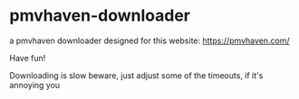 # pmvhaven-downloader
a pmvhaven downloader designed for this website: https://pmvhaven.com/

Have fun!

Downloading is slow beware, just adjust some of the timeouts, if it's annoying you
